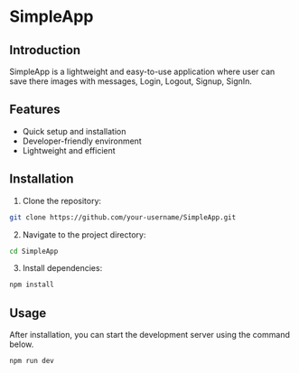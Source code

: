 # SimpleApp

## Introduction

SimpleApp is a lightweight and easy-to-use application where user can save there images with messages, Login, Logout, Signup, SignIn.

## Features

- Quick setup and installation
- Developer-friendly environment
- Lightweight and efficient

## Installation

1. Clone the repository:
  ```bash
  git clone https://github.com/your-username/SimpleApp.git
  ```
2. Navigate to the project directory:
  ```bash
  cd SimpleApp
  ```
3. Install dependencies:
  ```bash
  npm install
  ```

## Usage

After installation, you can start the development server using the command below.

```bash
npm run dev
```
